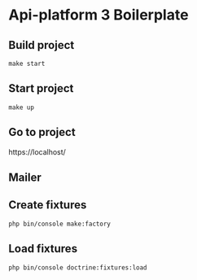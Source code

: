 # Api-platform 3 Boilerplate

## Build project

`make start`

## Start project

`make up`

## Go to project

https://localhost/

## Mailer

## Create fixtures

`php bin/console make:factory`

## Load fixtures

`php bin/console doctrine:fixtures:load`
